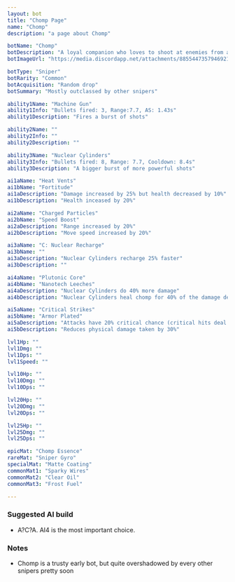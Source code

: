 ```yaml
---
layout: bot
title: "Chomp Page"
name: "Chomp"
description: "a page about Chomp"

botName: "Chomp"
botDescription: "A loyal companion who loves to shoot at enemies from a distance"
botImageUrl: "https://media.discordapp.net/attachments/885544735794692146/885546877259513956/chomp.png"

botType: "Sniper"
botRarity: "Common"
botAcquisition: "Random drop"
botSummary: "Mostly outclassed by other snipers"

ability1Name: "Machine Gun"
ability1Info: "Bullets fired: 3, Range:7.7, AS: 1.43s"
ability1Description: "Fires a burst of shots"

ability2Name: ""
ability2Info: ""
ability2Description: ""

ability3Name: "Nuclear Cylinders"
ability3Info: "Bullets fired: 8, Range: 7.7, Cooldown: 8.4s"
ability3Description: "A bigger burst of more powerful shots"

ai1aName: "Heat Vents"
ai1bName: "Fortitude"
ai1aDescription: "Damage increased by 25% but health decreased by 10%"
ai1bDescription: "Health inceased by 20%"

ai2aName: "Charged Particles"
ai2bName: "Speed Boost" 
ai2aDescription: "Range increased by 20%"
ai2bDescription: "Move speed increased by 20%"

ai3aName: "C: Nuclear Recharge"
ai3bName: ""
ai3aDescription: "Nuclear Cylinders recharge 25% faster"
ai3bDescription: ""

ai4aName: "Plutonic Core"
ai4bName: "Nanotech Leeches"
ai4aDescription: "Nuclear Cylinders do 40% more damage"
ai4bDescription: "Nuclear Cylinders heal chomp for 40% of the damage dealt"

ai5aName: "Critical Strikes"
ai5bName: "Armor Plated"
ai5aDescription: "Attacks have 20% critical chance (critical hits deal double damage)"
ai5bDescription: "Reduces physical damage taken by 30%"

lvl1Hp: ""
lvl1Dmg: ""
lvl1Dps: ""
lvl1Speed: ""

lvl10Hp: ""
lvl10Dmg: ""
lvl10Dps: ""

lvl20Hp: ""
lvl20Dmg: ""
lvl20Dps: ""

lvl25Hp: ""
lvl25Dmg: ""
lvl25Dps: ""

epicMat: "Chomp Essence"
rareMat: "Sniper Gyro"
specialMat: "Matte Coating"
commonMat1: "Sparky Wires"
commonMat2: "Clear Oil"
commonMat3: "Frost Fuel"

---
```


### Suggested AI build

- A?C?A. AI4 is the most important choice.

### Notes

- Chomp is a trusty early bot, but quite overshadowed by every other snipers pretty soon 
